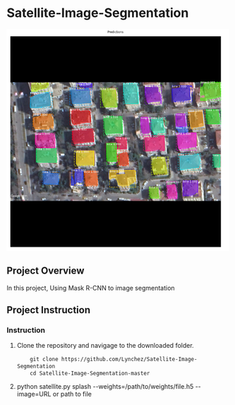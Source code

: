 # Satellite-Image-Segmentation
[//]: # (Image Reference)

[img]: ./assets/1.png "SLAM"

![SLAM][img]

## Project Overview

In this project, Using Mask R-CNN to image segmentation

## Project Instruction

### Instruction

1. Clone the repository and navigage to the downloaded folder.
	```
		git clone https://github.com/Lynchez/Satellite-Image-Segmentation
		cd Satellite-Image-Segmentation-master
	```
2.  python satellite.py splash --weights=/path/to/weights/file.h5 --image=URL or path to file

